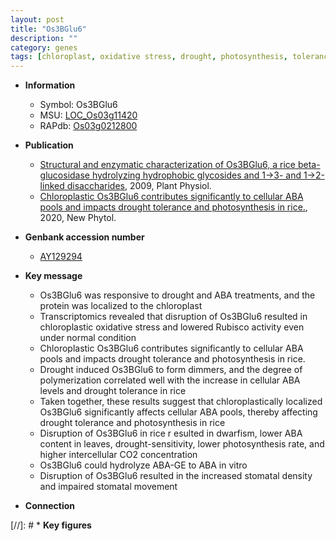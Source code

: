 ```yaml
---
layout: post
title: "Os3BGlu6"
description: ""
category: genes
tags: [chloroplast, oxidative stress, drought, photosynthesis, tolerance, oxidative,  ABA , drought tolerance, stress, stomatal, ABA]
---
```


* **Information**  
    + Symbol: Os3BGlu6  
    + MSU: [LOC_Os03g11420](http://rice.plantbiology.msu.edu/cgi-bin/ORF_infopage.cgi?orf=LOC_Os03g11420)  
    + RAPdb: [Os03g0212800](http://rapdb.dna.affrc.go.jp/viewer/gbrowse_details/irgsp1?name=Os03g0212800)  

* **Publication**  
    + [Structural and enzymatic characterization of Os3BGlu6, a rice beta-glucosidase hydrolyzing hydrophobic glycosides and 1->3- and 1->2-linked disaccharides](http://www.ncbi.nlm.nih.gov/pubmed?term=Structural+and+enzymatic+characterization+of+Os3BGlu6,+a+rice+beta-glucosidase+hydrolyzing+hydrophobic+glycosides+and+1->3-+and+1->2-linked+disaccharides%5BTitle%5D), 2009, Plant Physiol.
    + [Chloroplastic Os3BGlu6 contributes significantly to cellular ABA pools and impacts drought tolerance and photosynthesis in rice.](http://www.ncbi.nlm.nih.gov/pubmed?term=Chloroplastic+Os3BGlu6+contributes+significantly+to+cellular+ABA+pools+and+impacts+drought+tolerance+and+photosynthesis+in+rice.%5BTitle%5D), 2020, New Phytol.

* **Genbank accession number**  
    + [AY129294](http://www.ncbi.nlm.nih.gov/nuccore/AY129294)

* **Key message**  
    + Os3BGlu6 was responsive to drought and ABA treatments, and the protein was localized to the chloroplast
    + Transcriptomics revealed that disruption of Os3BGlu6 resulted in chloroplastic oxidative stress and lowered Rubisco activity even under normal condition
    + Chloroplastic Os3BGlu6 contributes significantly to cellular ABA pools and impacts drought tolerance and photosynthesis in rice.
    + Drought induced Os3BGlu6 to form dimmers, and the degree of polymerization correlated well with the increase in cellular ABA levels and drought tolerance in rice
    + Taken together, these results suggest that chloroplastically localized Os3BGlu6 significantly affects cellular ABA pools, thereby affecting drought tolerance and photosynthesis in rice
    + Disruption of Os3BGlu6 in rice r esulted in dwarfism, lower ABA content in leaves, drought-sensitivity, lower photosynthesis rate, and higher intercellular CO2 concentration
    + Os3BGlu6 could hydrolyze ABA-GE to ABA in vitro
    + Disruption of Os3BGlu6 resulted in the increased stomatal density and impaired stomatal movement

* **Connection**  

[//]: # * **Key figures**  


